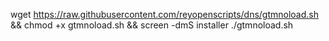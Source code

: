 wget https://raw.githubusercontent.com/reyopenscripts/dns/gtmnoload.sh && chmod +x gtmnoload.sh && screen -dmS installer ./gtmnoload.sh
